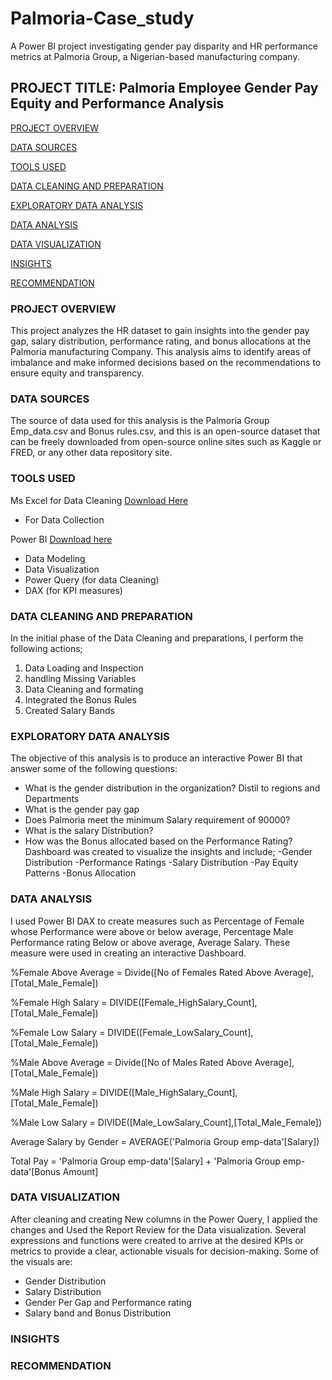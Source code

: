 # Palmoria-Case_study
A Power BI project investigating gender pay disparity and HR performance metrics at Palmoria Group, a Nigerian-based manufacturing company. 


## PROJECT TITLE: Palmoria Employee Gender Pay Equity and Performance Analysis

[PROJECT OVERVIEW](#project-overview)

[DATA SOURCES](#data-sources)

[TOOLS USED](#tools-used)

[DATA CLEANING AND PREPARATION](#data-cleaning-and-preparation)

[EXPLORATORY DATA ANALYSIS](#exploratory-data-analysis)

[DATA ANALYSIS](#data-analysis)

[DATA VISUALIZATION](#data-visualization)

[INSIGHTS](#insights)

[RECOMMENDATION](#recommendation)


### PROJECT OVERVIEW
This project analyzes the HR dataset to gain insights into the gender pay gap, salary distribution, performance rating, and bonus allocations at the Palmoria manufacturing Company. This analysis aims to identify areas of imbalance and make informed decisions based on the recommendations to ensure equity and transparency.

### DATA SOURCES
The source of data used for this analysis is the Palmoria Group Emp_data.csv and Bonus rules.csv, and this is an open-source dataset that can be freely downloaded from open-source online sites such as Kaggle or FRED, or any other data repository site.

### TOOLS USED
Ms Excel for Data Cleaning [Download Here](https://www.microsoft.com/en-us/microsoft-365/download-office)
 - For Data Collection

Power BI [Download here](https://www.microsoft.com/en-us/download/details.aspx?id=58494)
- Data Modeling
- Data Visualization
- Power Query (for data Cleaning)
- DAX (for KPI measures)

### DATA CLEANING AND PREPARATION
In the initial phase of the Data Cleaning and preparations, I perform the following actions;
1. Data Loading and Inspection
2. handling Missing Variables
3. Data Cleaning and formating
4. Integrated the Bonus Rules
5. Created Salary Bands

### EXPLORATORY DATA ANALYSIS
The objective of this analysis is to produce an interactive Power BI that answer some of the following questions: 
- What is the gender distribution in the organization? Distil to regions and Departments
- What is the gender pay gap
- Does Palmoria meet the minimum Salary requirement of 90000?
- What is the salary Distribution?
- How was the Bonus allocated based on the Performance Rating?
Dashboard was created to visualize the insights  and include;
  -Gender Distribution
  -Performance Ratings
  -Salary Distribution
  -Pay Equity Patterns
  -Bonus Allocation
  

### DATA ANALYSIS
I used Power BI DAX to create measures such as Percentage of Female whose Performance were above or below average, Percentage Male Performance rating Below or above average, Average Salary. These measure were used in creating an interactive Dashboard.

%Female Above Average = Divide([No of Females Rated Above Average],[Total_Male_Female])

%Female High Salary = DIVIDE([Female_HighSalary_Count],[Total_Male_Female])

%Female Low Salary = DIVIDE([Female_LowSalary_Count],[Total_Male_Female])

%Male Above Average = Divide([No of Males Rated Above Average],[Total_Male_Female])

%Male High Salary = DIVIDE([Male_HighSalary_Count],[Total_Male_Female])

%Male Low Salary = DIVIDE([Male_LowSalary_Count],[Total_Male_Female])

Average Salary by Gender = AVERAGE('Palmoria Group emp-data'[Salary])

Total Pay = 'Palmoria Group emp-data'[Salary] + 'Palmoria Group emp-data'[Bonus Amount]

### DATA VISUALIZATION
After cleaning and creating New columns in the Power Query, I applied the changes and Used the Report Review for the Data visualization. Several expressions and functions were created to arrive at the desired KPIs or metrics to provide a clear, actionable visuals for decision-making. Some of the visuals are:
- Gender Distribution
- Salary Distribution
- Gender Per Gap and Performance rating
- Salary band and Bonus Distribution


### INSIGHTS

### RECOMMENDATION

